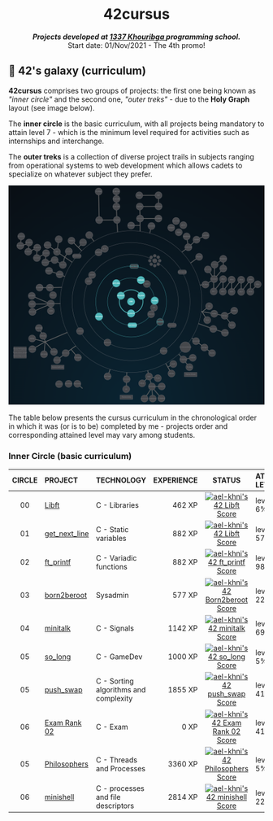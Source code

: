 <h1 align="center">
	42cursus
</h1>

<p align="center">
	<b><i>Projects developed at <a href="https://www.133.ma/">1337 Khouribga </a> programming school.</i></b><br>
	Start date: 01/Nov/2021 - The 4th promo!
</p>

## 🌌 42's galaxy (curriculum)

**42cursus** comprises two groups of projects: the first one being known as _"inner circle"_ and the second one, _"outer treks"_ - due to the **Holy Graph** layout (see image below).

The **inner circle** is the basic curriculum, with all projects being mandatory to attain level 7 - which is the minimum level required for activities such as internships and interchange.

The **outer treks** is a collection of diverse project trails in subjects ranging from operational systems to web development which allows cadets to specialize on whatever subject they prefer.

![42's galaxy](https://github.com/achrafelkhnissi/1337/blob/master/Piscine-2021/imgs/holly_graph.png)

The table below presents the cursus curriculum in the chronological order in which it was (or is to be) completed by me - projects order and corresponding attained level may vary among students.

### Inner Circle (basic curriculum)

|CIRCLE	|PROJECT							|TECHNOLOGY				|EXPERIENCE		|STATUS						|ATTAINED LEVEL	|
|:-:	|:--								|:--					|--:			|:-:						|:--			|
|00		|[Libft](https://github.com/achrafelkhnissi/1337/tree/master/42curses/libft)| C	- Libraries					|462 XP			|[![ael-khni's 42 Libft Score](https://badge42.vercel.app/api/v2/cl10eh4l9000609jpe6hwaodr/project/2399862)](https://github.com/JaeSeoKim/badge42)	|level 1 - 6%	|
|01		|[get_next_line](https://github.com/achrafelkhnissi/1337/tree/master/42curses/get_next_line)| C	- Static variables					|882 XP			|[![ael-khni's 42 Libft Score](https://badge42.vercel.app/api/v2/cl10eh4l9000609jpe6hwaodr/project/2399862)](https://github.com/JaeSeoKim/badge42)	|level 1 - 57%	|
|02		|[ft_printf](https://github.com/achrafelkhnissi/1337/tree/master/42curses/ft_printf)| C	- Variadic functions					|882 XP			|[![ael-khni's 42 ft_printf Score](https://badge42.vercel.app/api/v2/cl10eh4l9000609jpe6hwaodr/project/2414645)](https://github.com/JaeSeoKim/badge42)	|level 1 - 98%	|
|03		|[born2beroot](https://github.com/achrafelkhnissi/1337/tree/master/42curses/Born2beRoot)			|Sysadmin				|577 XP			|[![ael-khni's 42 Born2beroot Score](https://badge42.vercel.app/api/v2/cl10eh4l9000609jpe6hwaodr/project/2417413)](https://github.com/JaeSeoKim/badge42)	|level 2 - 22%	|
|04		|[minitalk](https://github.com/achrafelkhnissi/1337/tree/master/42curses/minitalk)			| C - Signals				|1142  XP			|[![ael-khni's 42 minitalk Score](https://badge42.vercel.app/api/v2/cl10eh4l9000609jpe6hwaodr/project/2433544)](https://github.com/JaeSeoKim/badge42)	|level 2 - 69%	|
|05		|[so_long](https://github.com/achrafelkhnissi/1337/tree/master/42curses/so_long)			| C - GameDev				|1000  XP			|[![ael-khni's 42 so_long Score](https://badge42.vercel.app/api/v2/cl10eh4l9000609jpe6hwaodr/project/2443356)](https://github.com/JaeSeoKim/badge42)	|level  3 - 5%	|
|05		|[push_swap](https://github.com/achrafelkhnissi/1337/tree/master/42curses/push_swap)			| C - Sorting algorithms and complexity				|1855  XP			|[![ael-khni's 42 push_swap Score](https://badge42.vercel.app/api/v2/cl10eh4l9000609jpe6hwaodr/project/2457805)](https://github.com/JaeSeoKim/badge42)	|level   3 - 41%	|
|06		|[Exam Rank 02](https://github.com/achrafelkhnissi/1337/tree/master/42curses/exam-rank-02)			| C - Exam			|0  XP			|[![ael-khni's 42 Exam Rank 02 Score](https://badge42.vercel.app/api/v2/cl10eh4l9000609jpe6hwaodr/project/2443609)](https://github.com/JaeSeoKim/badge42)	|level   3 - 41%	|
|05		|[Philosophers](https://github.com/achrafelkhnissi/1337/tree/master/42curses/Philosophers)			| C - Threads and Processes				|3360  XP			|[![ael-khni's 42 Philosophers Score](https://badge42.vercel.app/api/v2/cl10eh4l9000609jpe6hwaodr/project/2490088)](https://github.com/JaeSeoKim/badge42) |level 4 - 5%	|
|06		|[minishell](https://github.com/achrafelkhnissi/1337/tree/master/42curses/minishell)			| C - processes and file descriptors			|2814 XP			|[![ael-khni's 42 minishell Score](https://badge42.vercel.app/api/v2/cl10eh4l9000609jpe6hwaodr/project/2530138)](https://github.com/JaeSeoKim/badge42) |level 4 - 22%	|

